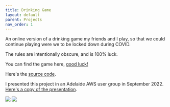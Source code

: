 ```yaml
---
title: Drinking Game
layout: default
parent: Projects
nav_order: 1
---
```


An online version of a drinking game my friends and I play, so that we could continue playing were we to be locked down during COVID.

The rules are intentionally obscure, and is 100% luck.

You can find the game here, [good luck!]

Here's the [source code].

I presented this project in an Adelaide AWS user group in September 2022. [Here's a copy of the presentation].

<img src="../../assets/images/drinking_game_00.png"></img>
<img src="../../assets/images/drinking_game_01.png"></img>

[source code]: https://github.com/Nick-Sullivan/death-dice
[Here's a copy of the presentation]: ../assets/pdf/drinking_game.pdf
[good luck!]: https://100percentofthetimehotspaghetti.com/dice.html
